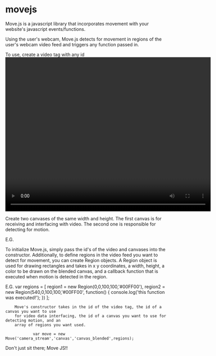 movejs
======

Move.js is a javascript library that incorporates movement with your website's javascript events/functions.

Using the user's webcam, Move.js detects for movement in regions of the user's webcam video feed and triggers
any function passed in.

To use, create a video tag with any id
  		<video id="camera_stream" width="640" height="480" autoplay></video>
      
Create two canvases of the same width and height. The first canvas is for receiving and interfacing with video. 
The second one is responsible for detecting for motion. 

E.G.
			<canvas id="canvas" width="640" height="480"></canvas>
			<canvas id="canvas_blended" width="640" height="480"></canvas>
      
To initialize Move.js, simply pass the id's of the video and canvases into the constructor. Additionally, to
define regions in the video feed you want to detect for movement, you can create Region objects. A Region
object is used for drawing rectangles and takes in x y coordinates, a width, height, a 
color to be drawn on the blended canvas, and a callback function that is executed when motion is detected
in the region.

E.G.
  			var regions = [
					region1 = new Region(0,0,100,100,'#00FF00'),
					region2 = new Region(540,0,100,100,'#00FF00', function() {
							console.log('this function was executed!');
					})
				];
        
        Move's constructor takes in the id of the video tag, the id of a canvas you want to use 
        for video data interfacing, the id of a canvas you want to use for detecting motion, and an
        array of regions you want used.
        
				var move = new Move('camera_stream','canvas','canvas_blended',regions);
        
Don't just sit there; Move JS!!

